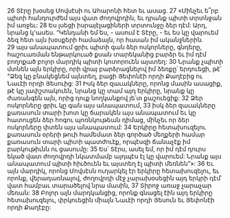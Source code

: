 26 Տէրը խօսեց Մովսէսի ու Ահարոնի հետ եւ ասաց. 27 «Մինչեւ ե՞րբ պիտի հանդուրժեմ այս վատ ժողովրդին, եւ դրանք պիտի տրտնջան իմ առջեւ: 28 Ես լսեցի իսրայէլացիների տրտունջը ձեր դէմ: Արդ, նրանց կ՚ասես. “Կենդանի եմ ես, - ասում է Տէրը, - եւ ես կը վարուեմ ձեզ հետ այն խօսքերի համաձայն, որ հասան իմ ականջներին. 29 այս անապատում ցրիւ պիտի գան ձեր ոսկորները, գնդերը, հաշուառման ենթարկուած քսան տարեկանից բարձր եւ իմ դէմ բողոքած բոլոր մարդիկ պիտի կոտորուեն այստեղ: 30 Նրանք չպիտի մտնեն այն երկիրը, որի վրայ բարձրացնելով իմ ձեռքը՝ երդուեցի, թէ՝ “Ձեզ կը բնակեցնեմ այնտեղ, բացի Յեփոնէի որդի Քաղէբից ու Նաւէի որդի Յեսուից: 31 Իսկ ձեր զաւակները, որոնց մասին ասացիք, թէ կը յափշտակուեն, նրանց կը տամ այդ երկիրը, նրանք կը ժառանգեն այն, որից դուք նողկանքով յե՛տ քաշուեցիք: 32 Ձեր ոսկորները ցրիւ կը գան այս անապատում, 33 իսկ ձեր զաւակները քառասուն տարի խոտ կը ճարակեն այս անապատում եւ կը հատուցեն ձեր հոգու պոռնկութեան դիմաց, մինչեւ որ ձեր ոսկորները փտեն այս անապատում: 34 Երկիրը հետախուզելու քառասուն օրերի թուի համեմատ ձեր գործած մեղքերի համար քառասուն տարի պիտի պատժուէք, որպէսզի ճանաչէք իմ բարկութիւնն ու ցասումը: 35 Ես՝ Տէրս, ասել եմ, որ իմ դէմ դուրս եկած վատ ժողովրդի նկատմամբ այդպէս էլ կը վարուեմ: Նրանք այս անապատում պիտի հիւծուեն եւ այստեղ էլ պիտի մեռնեն”»: 36 Եւ այն մարդիկ, որոնց Մովսէսն ուղարկել էր երկիրը հետախուզելու, եւ որոնք, վերադառնալով, ժողովրդի մէջ չարախօսեցին այդ երկրի դէմ՝ վատ համբաւ տարածելով նրա մասին, 37 Տիրոջ առաջ չարաչար մեռան: 38 Բոլոր այն մարդկանցից, որոնք գնացել էին այդ երկիրը հետախուզելու, փրկուեցին միայն Նաւէի որդի Յեսուն եւ Յեփոնէի որդի Քաղէբը:

